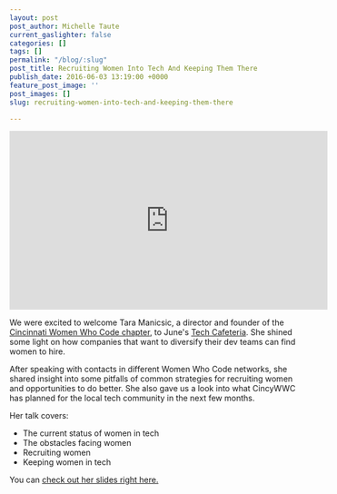 ```yaml
---
layout: post
post_author: Michelle Taute
current_gaslighter: false
categories: []
tags: []
permalink: "/blog/:slug"
post_title: Recruiting Women Into Tech And Keeping Them There
publish_date: 2016-06-03 13:19:00 +0000
feature_post_image: ''
post_images: []
slug: recruiting-women-into-tech-and-keeping-them-there

---
```

<iframe width="560" height="315" src="https://www.youtube.com/embed/5KOJDUCD8Ag" frameborder="0" allowfullscreen></iframe>

We were excited to welcome Tara Manicsic, a director and founder of the [Cincinnati Women Who Code chapter](http://www.meetup.com/WWCode-Cincinnati/), to June's [Tech Cafeteria](http://tech-cafeteria.com/). She shined some light on how companies that want to diversify their dev teams can find women to hire. 

After speaking with contacts in different Women Who Code networks, she shared insight into some pitfalls of common strategies for recruiting women and opportunities to do better. She also gave us a look into what CincyWWC has planned for the local tech community in the next few months.  

Her talk covers:

- The current status of women in tech
- The obstacles facing women
- Recruiting women
- Keeping women in tech

You can [check out her slides right here.](http://tzm-tech-cafeteria.mod.bz/#4) 